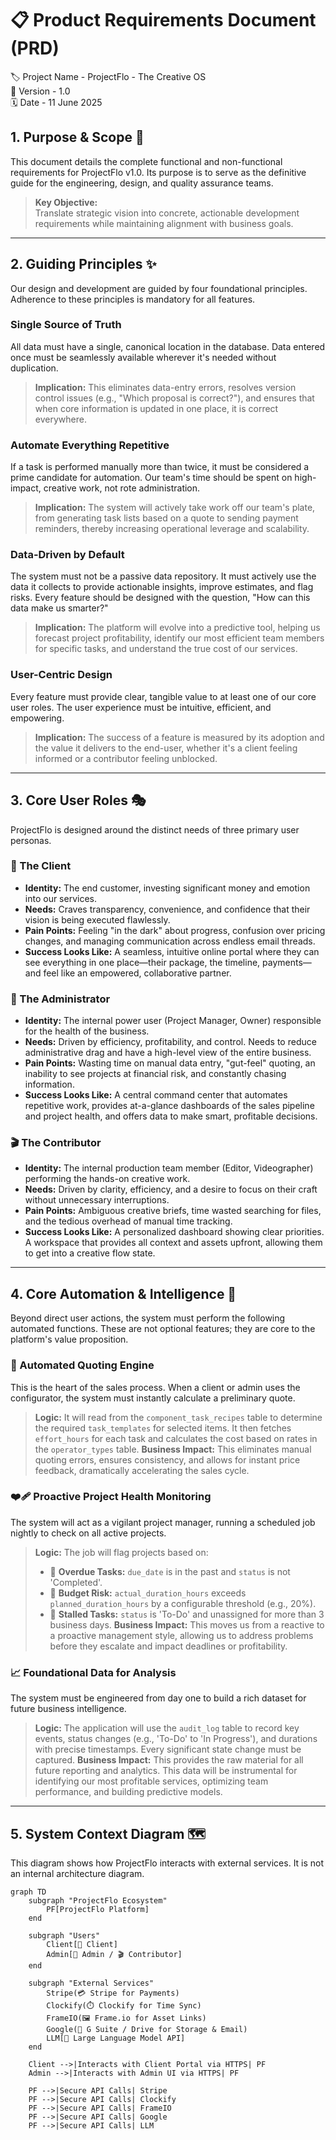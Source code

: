 # 📋 Product Requirements Document (PRD)

<!-- ⎯⎯⎯⎯⎯⎯⎯⎯⎯⎯⎯⎯⎯⎯⎯⎯ PROJECT METADATA ⎯⎯⎯⎯⎯⎯⎯⎯⎯⎯⎯⎯⎯⎯⎯⎯ -->

🏷️ Project Name - ProjectFlo - The Creative OS  
🔢 Version - 1.0  
🗓️ Date - 11 June 2025

<!-- ⎯⎯⎯⎯⎯⎯⎯⎯⎯⎯⎯⎯⎯⎯⎯⎯ INTRODUCTION ⎯⎯⎯⎯⎯⎯⎯⎯⎯⎯⎯⎯⎯⎯⎯⎯ -->

## 1. Purpose & Scope 🎯

This document details the complete functional and non-functional requirements for ProjectFlo v1.0. Its purpose is to serve as the definitive guide for the engineering, design, and quality assurance teams.

> **Key Objective:**  
> Translate strategic vision into concrete, actionable development requirements while maintaining alignment with business goals.

---

## 2. Guiding Principles ✨

Our design and development are guided by four foundational principles. Adherence to these principles is mandatory for all features.

### **Single Source of Truth**

All data must have a single, canonical location in the database. Data entered once must be seamlessly available wherever it's needed without duplication.

> **Implication:** This eliminates data-entry errors, resolves version control issues (e.g., "Which proposal is correct?"), and ensures that when core information is updated in one place, it is correct everywhere.

### **Automate Everything Repetitive**

If a task is performed manually more than twice, it must be considered a prime candidate for automation. Our team's time should be spent on high-impact, creative work, not rote administration.

> **Implication:** The system will actively take work off our team's plate, from generating task lists based on a quote to sending payment reminders, thereby increasing operational leverage and scalability.

### **Data-Driven by Default**

The system must not be a passive data repository. It must actively use the data it collects to provide actionable insights, improve estimates, and flag risks. Every feature should be designed with the question, "How can this data make us smarter?"

> **Implication:** The platform will evolve into a predictive tool, helping us forecast project profitability, identify our most efficient team members for specific tasks, and understand the true cost of our services.

### **User-Centric Design**

Every feature must provide clear, tangible value to at least one of our core user roles. The user experience must be intuitive, efficient, and empowering.

> **Implication:** The success of a feature is measured by its adoption and the value it delivers to the end-user, whether it's a client feeling informed or a contributor feeling unblocked.

---

## 3. Core User Roles 🎭

ProjectFlo is designed around the distinct needs of three primary user personas.

### 🤝 The Client

- **Identity:** The end customer, investing significant money and emotion into our services.
- **Needs:** Craves transparency, convenience, and confidence that their vision is being executed flawlessly.
- **Pain Points:** Feeling "in the dark" about progress, confusion over pricing changes, and managing communication across endless email threads.
- **Success Looks Like:** A seamless, intuitive online portal where they can see everything in one place—their package, the timeline, payments—and feel like an empowered, collaborative partner.

### 👑 The Administrator

- **Identity:** The internal power user (Project Manager, Owner) responsible for the health of the business.
- **Needs:** Driven by efficiency, profitability, and control. Needs to reduce administrative drag and have a high-level view of the entire business.
- **Pain Points:** Wasting time on manual data entry, "gut-feel" quoting, an inability to see projects at financial risk, and constantly chasing information.
- **Success Looks Like:** A central command center that automates repetitive work, provides at-a-glance dashboards of the sales pipeline and project health, and offers data to make smart, profitable decisions.

### 🎬 The Contributor

- **Identity:** The internal production team member (Editor, Videographer) performing the hands-on creative work.
- **Needs:** Driven by clarity, efficiency, and a desire to focus on their craft without unnecessary interruptions.
- **Pain Points:** Ambiguous creative briefs, time wasted searching for files, and the tedious overhead of manual time tracking.
- **Success Looks Like:** A personalized dashboard showing clear priorities. A workspace that provides all context and assets upfront, allowing them to get into a creative flow state.

---

## 4. Core Automation & Intelligence 🧠

Beyond direct user actions, the system must perform the following automated functions. These are not optional features; they are core to the platform's value proposition.

### 🤖 Automated Quoting Engine

This is the heart of the sales process. When a client or admin uses the configurator, the system must instantly calculate a preliminary quote.

> **Logic:** It will read from the `component_task_recipes` table to determine the required `task_templates` for selected items. It then fetches `effort_hours` for each task and calculates the cost based on rates in the `operator_types` table.
> **Business Impact:** This eliminates manual quoting errors, ensures consistency, and allows for instant price feedback, dramatically accelerating the sales cycle.

### ❤️‍🩹 Proactive Project Health Monitoring

The system will act as a vigilant project manager, running a scheduled job nightly to check on all active projects.

> **Logic:** The job will flag projects based on:
>
> - 🚨 **Overdue Tasks:** `due_date` is in the past and `status` is not 'Completed'.
> - 💸 **Budget Risk:** `actual_duration_hours` exceeds `planned_duration_hours` by a configurable threshold (e.g., 20%).
> - 🤔 **Stalled Tasks:** `status` is 'To-Do' and unassigned for more than 3 business days.
>   **Business Impact:** This moves us from a reactive to a proactive management style, allowing us to address problems before they escalate and impact deadlines or profitability.

### 📈 Foundational Data for Analysis

The system must be engineered from day one to build a rich dataset for future business intelligence.

> **Logic:** The application will use the `audit_log` table to record key events, status changes (e.g., 'To-Do' to 'In Progress'), and durations with precise timestamps. Every significant state change must be captured.
> **Business Impact:** This provides the raw material for all future reporting and analytics. This data will be instrumental for identifying our most profitable services, optimizing team performance, and building predictive models.

---

## 5. System Context Diagram 🗺️

This diagram shows how ProjectFlo interacts with external services. It is not an internal architecture diagram.

```mermaid
graph TD
    subgraph "ProjectFlo Ecosystem"
        PF[ProjectFlo Platform]
    end

    subgraph "Users"
        Client[🤝 Client]
        Admin[👑 Admin / 🎬 Contributor]
    end

    subgraph "External Services"
        Stripe(💳 Stripe for Payments)
        Clockify(⏱️ Clockify for Time Sync)
        FrameIO(🖼️ Frame.io for Asset Links)
        Google(📄 G Suite / Drive for Storage & Email)
        LLM[🧠 Large Language Model API]
    end

    Client -->|Interacts with Client Portal via HTTPS| PF
    Admin -->|Interacts with Admin UI via HTTPS| PF

    PF -->|Secure API Calls| Stripe
    PF -->|Secure API Calls| Clockify
    PF -->|Secure API Calls| FrameIO
    PF -->|Secure API Calls| Google
    PF -->|Secure API Calls| LLM
```
